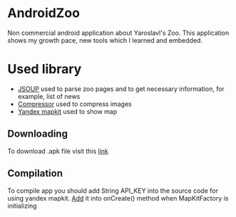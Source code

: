 # AndroidZoo
Non commercial android application about Yaroslavl's Zoo. This application shows my growth pace, new tools which I learned and embedded.

# Used library
* [JSOUP](https://jsoup.org/) used to parse zoo pages and to get necessary information, for example, list of news
* [Compressor](https://github.com/zetbaitsu/Compressor) used to compress images
* [Yandex mapkit](https://tech.yandex.ru/maps/mapkit/) used to show map

## Downloading
To download .apk file visit this [link](https://yadi.sk/d/HDeZ81O6U1lvTA)

## Compilation
To compile app you should add String API_KEY into the source code for using yandex mapkit. [Add](https://github.com/Alex-A4/AndroidZoo/blob/master/app/src/main/java/com/alexa4/pseudozoo/activities_package/MapContainer.java) it into onCreate() method when MapKitFactory is initializing
